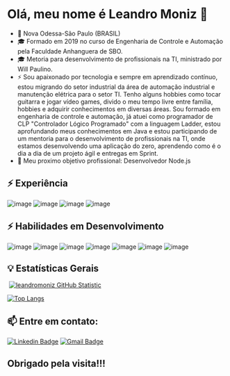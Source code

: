 # Olá, meu nome é Leandro Moniz 👋


- 📌 Nova Odessa-São Paulo (BRASIL)
- 🎓 Formado em 2019 no curso de Engenharia de Controle e Automação pela Faculdade Anhanguera de SBO. 
- 🎓 Metoria para desenvolvimento de profissionais na TI, ministrado por Will Paulino.
- ⚡ Sou apaixonado por tecnologia e sempre em aprendizado contínuo, estou migrando do setor industrial da área de automação industrial e manutenção elétrica para o setor TI. 
      Tenho alguns hobbies como tocar guitarra e jogar vídeo games, divido o meu tempo livre entre família, hobbies e adquirir conhecimentos em diversas áreas. 
      Sou formado em engenharia de controle e automação, já atuei como programador de CLP "Controlador Lógico Programado" com a linguagem Ladder, estou aprofundando meus conhecimentos em Java e estou participando de um mentoria para o desenvolvimento de profissionais na TI, onde estamos desenvolvendo uma aplicação do zero, aprendendo como é o dia a dia de um projeto ágil e entregas em Sprint. 
- 🚀 Meu proximo objetivo profissional: Desenvolvedor Node.js


## ⚡ Experiência
![image](https://img.shields.io/badge/Node.js-339933?style=for-the-badge&logo=nodedotjs&logoColor=white)
![image](https://img.shields.io/badge/bootstrap-%23563D7C.svg?style=for-the-badge&logo=bootstrap&logoColor=white)
![image](https://img.shields.io/badge/Linux-FCC624?style=for-the-badge&logo=linux&logoColor=black)
![image](https://img.shields.io/badge/GitHub-100000?style=for-the-badge&logo=github&logoColor=white)


## ⚡ Habilidades em Desenvolvimento
![image](https://img.shields.io/badge/Node.js-339933?style=for-the-badge&logo=nodedotjs&logoColor=white)
![image](https://img.shields.io/badge/MySQL-00000F?style=for-the-badge&logo=mysql&logoColor=white)
![image](https://img.shields.io/badge/html5-%23E34F26.svg?style=for-the-badge&logo=html5&logoColor=white)
![image](https://img.shields.io/badge/css3-%231572B6.svg?style=for-the-badge&logo=css3&logoColor=white)
![image](https://img.shields.io/badge/MongoDB-4EA94B?style=for-the-badge&logo=mongodb&logoColor=white)
![image](https://img.shields.io/badge/java-%23ED8B00.svg?style=for-the-badge&logo=java&logoColor=white)
![image](https://img.shields.io/badge/AWS-%23FF9900.svg?style=for-the-badge&logo=amazon-aws&logoColor=white)


## 💡 Estatísticas Gerais

&nbsp;[![leandromoniz GitHub Statistic](https://github-readme-stats.vercel.app/api?username=leandromoniz)](https://github.com/leandromoniz/leandromoniz) 

[![Top Langs](https://github-readme-stats.vercel.app/api/top-langs/?username=leandromoniz&layout=compact)](https://github.com/leandromoniz/github-readme-stats)


## 📫 Entre em contato:

[![Linkedin Badge](https://img.shields.io/badge/-LinkedIn-blue?style=flat-square&logo=Linkedin&logoColor=white&link=https://www.linkedin.com/in/leandrogalhardomoniz/)](https://www.linkedin.com/in/leandrogalhardomoniz/)
  [![Gmail Badge](https://img.shields.io/badge/-leandromoniz55@gmail.com-c14438?style=flat-square&logo=Gmail&logoColor=white&link=mailto:leandromoniz55@gmail.com)](mailto:Leandromoniz55@gmail.com)


## Obrigado pela visita!!!

